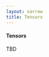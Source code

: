 ```yaml
---
layout: narrow
title: Tensors
---
```

<h4>Tensors</h4>
<p>TBD</p>
<br><br><br><br><br><br>
<br><br><br><br><br><br>
<br><br><br><br>

<!--
    Collections of collections of equal size
    Navigating through (shape)
    Unary operators on tensors (any function really, log, reciprocal, sin, arithmetic with scalar, activation functions)
    Binary operators on tensors (pointwise arithmetic, comparison, plus additional dot product/matmul)
    Reduce operators (sum, max, min)
    Movement operators (reshapes, permutes, expands, flips, resize, squeeze, unsqueeze)
    Matmul
    Inverse matrices
-->